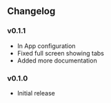 ## Changelog

### v0.1.1
- In App configuration
- Fixed full screen showing tabs
- Added more documentation

### v0.1.0
- Initial release
